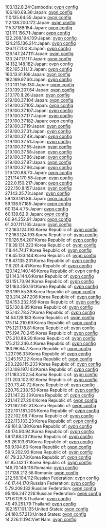 103.132.8.24:Cambodia: [ovpn config](vpn/103_132_8_24.ovpn)  
106.160.69.36:Japan: [ovpn config](vpn/106_160_69_36.ovpn)  
110.135.64.55:Japan: [ovpn config](vpn/110_135_64_55.ovpn)  
112.138.200.172:Japan: [ovpn config](vpn/112_138_200_172.ovpn)  
115.37.188.154:Japan: [ovpn config](vpn/115_37_188_154.ovpn)  
121.111.156.71:Japan: [ovpn config](vpn/121_111_156_71.ovpn)  
122.208.194.109:Japan: [ovpn config](vpn/122_208_194_109.ovpn)  
124.215.136.214:Japan: [ovpn config](vpn/124_215_136_214.ovpn)  
126.117.200.8:Japan: [ovpn config](vpn/126_117_200_8.ovpn)  
126.147.247.111:Japan: [ovpn config](vpn/126_147_247_111.ovpn)  
133.247.17.117:Japan: [ovpn config](vpn/133_247_17_117.ovpn)  
14.132.148.182:Japan: [ovpn config](vpn/14_132_148_182.ovpn)  
152.165.211.13:Japan: [ovpn config](vpn/152_165_211_13.ovpn)  
160.13.81.168:Japan: [ovpn config](vpn/160_13_81_168.ovpn)  
182.169.97.60:Japan: [ovpn config](vpn/182_169_97_60.ovpn)  
210.131.155.130:Japan: [ovpn config](vpn/210_131_155_130.ovpn)  
210.139.207.64:Japan: [ovpn config](vpn/210_139_207_64.ovpn)  
210.170.8.26:Japan: [ovpn config](vpn/210_170_8_26.ovpn)  
219.100.37.104:Japan: [ovpn config](vpn/219_100_37_104.ovpn)  
219.100.37.105:Japan: [ovpn config](vpn/219_100_37_105.ovpn)  
219.100.37.107:Japan: [ovpn config](vpn/219_100_37_107.ovpn)  
219.100.37.177:Japan: [ovpn config](vpn/219_100_37_177.ovpn)  
219.100.37.182:Japan: [ovpn config](vpn/219_100_37_182.ovpn)  
219.100.37.19:Japan: [ovpn config](vpn/219_100_37_19.ovpn)  
219.100.37.31:Japan: [ovpn config](vpn/219_100_37_31.ovpn)  
219.100.37.49:Japan: [ovpn config](vpn/219_100_37_49.ovpn)  
219.100.37.51:Japan: [ovpn config](vpn/219_100_37_51.ovpn)  
219.100.37.55:Japan: [ovpn config](vpn/219_100_37_55.ovpn)  
219.100.37.58:Japan: [ovpn config](vpn/219_100_37_58.ovpn)  
219.100.37.86:Japan: [ovpn config](vpn/219_100_37_86.ovpn)  
219.100.37.87:Japan: [ovpn config](vpn/219_100_37_87.ovpn)  
219.100.37.96:Japan: [ovpn config](vpn/219_100_37_96.ovpn)  
219.120.88.70:Japan: [ovpn config](vpn/219_120_88_70.ovpn)  
221.114.170.58:Japan: [ovpn config](vpn/221_114_170_58.ovpn)  
222.0.150.217:Japan: [ovpn config](vpn/222_0_150_217.ovpn)  
222.150.8.157:Japan: [ovpn config](vpn/222_150_8_157.ovpn)  
27.143.25.73:Japan: [ovpn config](vpn/27_143_25_73.ovpn)  
59.133.181.86:Japan: [ovpn config](vpn/59_133_181_86.ovpn)  
59.136.57.185:Japan: [ovpn config](vpn/59_136_57_185.ovpn)  
60.134.4.75:Japan: [ovpn config](vpn/60_134_4_75.ovpn)  
60.139.62.9:Japan: [ovpn config](vpn/60_139_62_9.ovpn)  
60.94.252.91:Japan: [ovpn config](vpn/60_94_252_91.ovpn)  
61.207.111.165:Japan: [ovpn config](vpn/61_207_111_165.ovpn)  
112.163.124.193:Korea Republic of: [ovpn config](vpn/112_163_124_193.ovpn)  
112.163.124.193:Korea Republic of: [ovpn config](vpn/112_163_124_193.ovpn)  
116.126.54.207:Korea Republic of: [ovpn config](vpn/116_126_54_207.ovpn)  
118.39.131.223:Korea Republic of: [ovpn config](vpn/118_39_131_223.ovpn)  
118.44.74.17:Korea Republic of: [ovpn config](vpn/118_44_74_17.ovpn)  
118.45.133.144:Korea Republic of: [ovpn config](vpn/118_45_133_144.ovpn)  
118.47.135.231:Korea Republic of: [ovpn config](vpn/118_47_135_231.ovpn)  
119.201.4.41:Korea Republic of: [ovpn config](vpn/119_201_4_41.ovpn)  
120.142.140.148:Korea Republic of: [ovpn config](vpn/120_142_140_148.ovpn)  
121.143.144.6:Korea Republic of: [ovpn config](vpn/121_143_144_6.ovpn)  
121.151.70.94:Korea Republic of: [ovpn config](vpn/121_151_70_94.ovpn)  
121.163.250.161:Korea Republic of: [ovpn config](vpn/121_163_250_161.ovpn)  
123.199.55.39:Korea Republic of: [ovpn config](vpn/123_199_55_39.ovpn)  
123.214.247.208:Korea Republic of: [ovpn config](vpn/123_214_247_208.ovpn)  
124.153.232.169:Korea Republic of: [ovpn config](vpn/124_153_232_169.ovpn)  
125.130.8.85:Korea Republic of: [ovpn config](vpn/125_130_8_85.ovpn)  
125.142.78.37:Korea Republic of: [ovpn config](vpn/125_142_78_37.ovpn)  
14.54.128.183:Korea Republic of: [ovpn config](vpn/14_54_128_183.ovpn)  
175.114.210.69:Korea Republic of: [ovpn config](vpn/175_114_210_69.ovpn)  
175.121.178.81:Korea Republic of: [ovpn config](vpn/175_121_178_81.ovpn)  
175.194.70.245:Korea Republic of: [ovpn config](vpn/175_194_70_245.ovpn)  
175.210.89.30:Korea Republic of: [ovpn config](vpn/175_210_89_30.ovpn)  
175.212.246.4:Korea Republic of: [ovpn config](vpn/175_212_246_4.ovpn)  
183.96.64.7:Korea Republic of: [ovpn config](vpn/183_96_64_7.ovpn)  
1.237.96.33:Korea Republic of: [ovpn config](vpn/1_237_96_33.ovpn)  
1.245.157.22:Korea Republic of: [ovpn config](vpn/1_245_157_22.ovpn)  
203.228.115.233:Korea Republic of: [ovpn config](vpn/203_228_115_233.ovpn)  
210.108.197.143:Korea Republic of: [ovpn config](vpn/210_108_197_143.ovpn)  
211.183.202.54:Korea Republic of: [ovpn config](vpn/211_183_202_54.ovpn)  
211.203.102.92:Korea Republic of: [ovpn config](vpn/211_203_102_92.ovpn)  
220.73.40.72:Korea Republic of: [ovpn config](vpn/220_73_40_72.ovpn)  
220.76.238.153:Korea Republic of: [ovpn config](vpn/220_76_238_153.ovpn)  
221.147.22.13:Korea Republic of: [ovpn config](vpn/221_147_22_13.ovpn)  
221.147.27.204:Korea Republic of: [ovpn config](vpn/221_147_27_204.ovpn)  
221.162.162.31:Korea Republic of: [ovpn config](vpn/221_162_162_31.ovpn)  
222.101.181.205:Korea Republic of: [ovpn config](vpn/222_101_181_205.ovpn)  
222.102.98.7:Korea Republic of: [ovpn config](vpn/222_102_98_7.ovpn)  
222.113.133.23:Korea Republic of: [ovpn config](vpn/222_113_133_23.ovpn)  
49.161.8.138:Korea Republic of: [ovpn config](vpn/49_161_8_138.ovpn)  
49.174.90.94:Korea Republic of: [ovpn config](vpn/49_174_90_94.ovpn)  
59.17.88.237:Korea Republic of: [ovpn config](vpn/59_17_88_237.ovpn)  
59.26.103.61:Korea Republic of: [ovpn config](vpn/59_26_103_61.ovpn)  
59.9.104.60:Korea Republic of: [ovpn config](vpn/59_9_104_60.ovpn)  
59.9.202.93:Korea Republic of: [ovpn config](vpn/59_9_202_93.ovpn)  
61.79.33.78:Korea Republic of: [ovpn config](vpn/61_79_33_78.ovpn)  
61.85.142.17:Korea Republic of: [ovpn config](vpn/61_85_142_17.ovpn)  
146.70.149.118:Romania: [ovpn config](vpn/146_70_149_118.ovpn)  
217.138.212.58:Romania: [ovpn config](vpn/217_138_212_58.ovpn)  
212.59.104.112:Russian Federation: [ovpn config](vpn/212_59_104_112.ovpn)  
46.17.44.170:Russian Federation: [ovpn config](vpn/46_17_44_170.ovpn)  
5.79.208.132:Russian Federation: [ovpn config](vpn/5_79_208_132.ovpn)  
95.106.247.226:Russian Federation: [ovpn config](vpn/95_106_247_226.ovpn)  
171.6.129.3:Thailand: [ovpn config](vpn/171_6_129_3.ovpn)  
49.49.251.79:Thailand: [ovpn config](vpn/49_49_251_79.ovpn)  
192.157.101.135:United States: [ovpn config](vpn/192_157_101_135.ovpn)  
24.160.57.213:United States: [ovpn config](vpn/24_160_57_213.ovpn)  
14.226.11.194:Viet Nam: [ovpn config](vpn/14_226_11_194.ovpn)  
